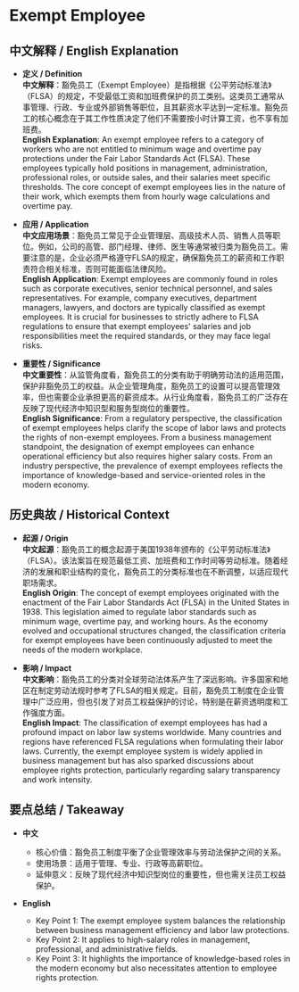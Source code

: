 # Exempt Employee

## 中文解释 / English Explanation

* **定义 / Definition**  
  **中文解释**：豁免员工（Exempt Employee）是指根据《公平劳动标准法》（FLSA）的规定，不受最低工资和加班费保护的员工类别。这类员工通常从事管理、行政、专业或外部销售等职位，且其薪资水平达到一定标准。豁免员工的核心概念在于其工作性质决定了他们不需要按小时计算工资，也不享有加班费。  
  **English Explanation**: An exempt employee refers to a category of workers who are not entitled to minimum wage and overtime pay protections under the Fair Labor Standards Act (FLSA). These employees typically hold positions in management, administration, professional roles, or outside sales, and their salaries meet specific thresholds. The core concept of exempt employees lies in the nature of their work, which exempts them from hourly wage calculations and overtime pay.

* **应用 / Application**  
  **中文应用场景**：豁免员工常见于企业管理层、高级技术人员、销售人员等职位。例如，公司的高管、部门经理、律师、医生等通常被归类为豁免员工。需要注意的是，企业必须严格遵守FLSA的规定，确保豁免员工的薪资和工作职责符合相关标准，否则可能面临法律风险。  
  **English Application**: Exempt employees are commonly found in roles such as corporate executives, senior technical personnel, and sales representatives. For example, company executives, department managers, lawyers, and doctors are typically classified as exempt employees. It is crucial for businesses to strictly adhere to FLSA regulations to ensure that exempt employees' salaries and job responsibilities meet the required standards, or they may face legal risks.

* **重要性 / Significance**  
  **中文重要性**：从监管角度看，豁免员工的分类有助于明确劳动法的适用范围，保护非豁免员工的权益。从企业管理角度，豁免员工的设置可以提高管理效率，但也需要企业承担更高的薪资成本。从行业角度看，豁免员工的广泛存在反映了现代经济中知识型和服务型岗位的重要性。  
  **English Significance**: From a regulatory perspective, the classification of exempt employees helps clarify the scope of labor laws and protects the rights of non-exempt employees. From a business management standpoint, the designation of exempt employees can enhance operational efficiency but also requires higher salary costs. From an industry perspective, the prevalence of exempt employees reflects the importance of knowledge-based and service-oriented roles in the modern economy.

## 历史典故 / Historical Context

* **起源 / Origin**  
  **中文起源**：豁免员工的概念起源于美国1938年颁布的《公平劳动标准法》（FLSA）。该法案旨在规范最低工资、加班费和工作时间等劳动标准。随着经济的发展和职业结构的变化，豁免员工的分类标准也在不断调整，以适应现代职场需求。  
  **English Origin**: The concept of exempt employees originated with the enactment of the Fair Labor Standards Act (FLSA) in the United States in 1938. This legislation aimed to regulate labor standards such as minimum wage, overtime pay, and working hours. As the economy evolved and occupational structures changed, the classification criteria for exempt employees have been continuously adjusted to meet the needs of the modern workplace.

* **影响 / Impact**  
  **中文影响**：豁免员工的分类对全球劳动法体系产生了深远影响。许多国家和地区在制定劳动法规时参考了FLSA的相关规定。目前，豁免员工制度在企业管理中广泛应用，但也引发了对员工权益保护的讨论，特别是在薪资透明度和工作强度方面。  
  **English Impact**: The classification of exempt employees has had a profound impact on labor law systems worldwide. Many countries and regions have referenced FLSA regulations when formulating their labor laws. Currently, the exempt employee system is widely applied in business management but has also sparked discussions about employee rights protection, particularly regarding salary transparency and work intensity.

## 要点总结 / Takeaway

* **中文**  
  - 核心价值：豁免员工制度平衡了企业管理效率与劳动法保护之间的关系。  
  - 使用场景：适用于管理、专业、行政等高薪职位。  
  - 延伸意义：反映了现代经济中知识型岗位的重要性，但也需关注员工权益保护。  

* **English**  
  - Key Point 1: The exempt employee system balances the relationship between business management efficiency and labor law protections.  
  - Key Point 2: It applies to high-salary roles in management, professional, and administrative fields.  
  - Key Point 3: It highlights the importance of knowledge-based roles in the modern economy but also necessitates attention to employee rights protection.
